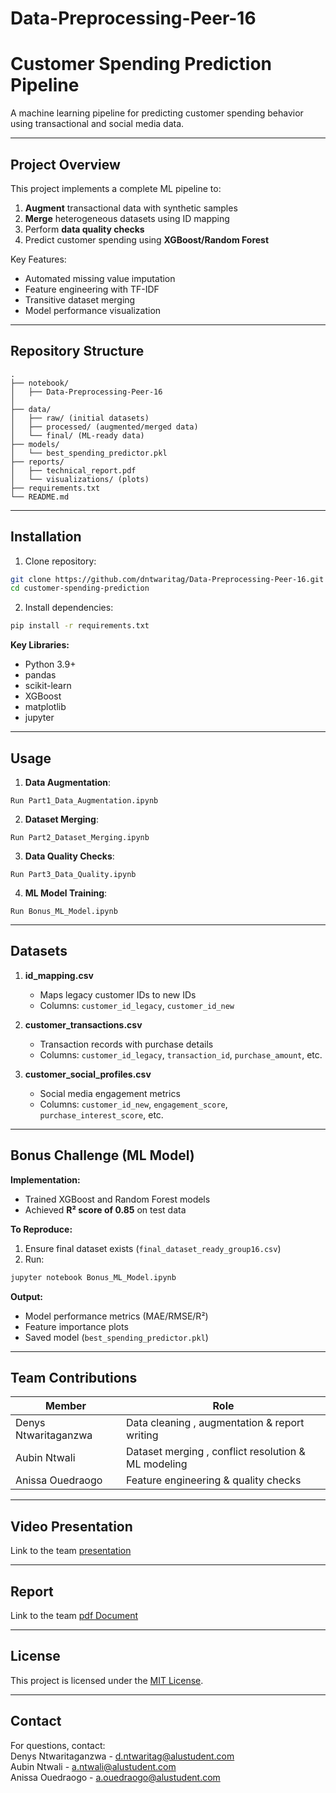 # Data-Preprocessing-Peer-16
# Customer Spending Prediction Pipeline
A machine learning pipeline for predicting customer spending behavior using transactional and social media data.

---

## Project Overview
This project implements a complete ML pipeline to:
1. **Augment** transactional data with synthetic samples
2. **Merge** heterogeneous datasets using ID mapping
3. Perform **data quality checks**
4. Predict customer spending using **XGBoost/Random Forest**

Key Features:
- Automated missing value imputation
- Feature engineering with TF-IDF
- Transitive dataset merging
- Model performance visualization

---

## Repository Structure
```
.
├── notebook/
│   ├── Data-Preprocessing-Peer-16
│   
├── data/
│   ├── raw/ (initial datasets)
│   ├── processed/ (augmented/merged data)
│   └── final/ (ML-ready data)
├── models/
│   └── best_spending_predictor.pkl
├── reports/
│   ├── technical_report.pdf
│   └── visualizations/ (plots)
├── requirements.txt
└── README.md
```

---

## Installation
1. Clone repository:
```bash
git clone https://github.com/dntwaritag/Data-Preprocessing-Peer-16.git
cd customer-spending-prediction
```

2. Install dependencies:
```bash
pip install -r requirements.txt
```
**Key Libraries:**
- Python 3.9+
- pandas
- scikit-learn
- XGBoost
- matplotlib
- jupyter

---

## Usage
1. **Data Augmentation**:
```Collab
Run Part1_Data_Augmentation.ipynb
```
2. **Dataset Merging**:
```Collab
Run Part2_Dataset_Merging.ipynb
```
3. **Data Quality Checks**:
```Collab
Run Part3_Data_Quality.ipynb
```
4. **ML Model Training**:
```Collab
Run Bonus_ML_Model.ipynb
```

---

## Datasets
1. **id_mapping.csv**  
   - Maps legacy customer IDs to new IDs
   - Columns: `customer_id_legacy`, `customer_id_new`

2. **customer_transactions.csv**  
   - Transaction records with purchase details  
   - Columns: `customer_id_legacy`, `transaction_id`, `purchase_amount`, etc.

3. **customer_social_profiles.csv**  
   - Social media engagement metrics  
   - Columns: `customer_id_new`, `engagement_score`, `purchase_interest_score`, etc.

---

## Bonus Challenge (ML Model)
**Implementation:**
- Trained XGBoost and Random Forest models
- Achieved **R² score of 0.85** on test data

**To Reproduce:**
1. Ensure final dataset exists (`final_dataset_ready_group16.csv`)
2. Run:
```bash
jupyter notebook Bonus_ML_Model.ipynb
```

**Output:**
- Model performance metrics (MAE/RMSE/R²)
- Feature importance plots
- Saved model (`best_spending_predictor.pkl`)

---

## Team Contributions
| Member         | Role                                      |
|----------------|-------------------------------------------|
| Denys Ntwaritaganzwa    | Data cleaning , augmentation & report writing |
| Aubin Ntwali     | Dataset merging , conflict resolution &  ML modeling |
| Anissa Ouedraogo    | Feature engineering & quality checks     |

---

## Video Presentation
Link to the team [presentation](https://drive.google.com/file/d/1Q4HFPhRVcuH6_kXvqhyiitEidKpTQhzu/view?usp=sharing) 

---

## Report
Link to the team [pdf Document](https://docs.google.com/document/d/1S1298S2L7PVEqkzBLG8wxnMzwkkO0O8awZ0lkbRkBrU/edit?usp=sharing)  

---
## License
This project is licensed under the [MIT License](LICENSE).

---

## Contact
For questions, contact:  
Denys Ntwaritaganzwa - d.ntwaritag@alustudent.com  
Aubin Ntwali - a.ntwali@alustudent.com                                                                                                                                                    
Anissa Ouedraogo - a.ouedraogo@alustudent.com           


```
